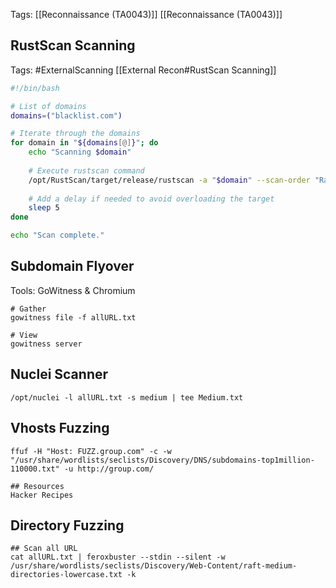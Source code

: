 
Tags: [[Reconnaissance (TA0043)]]
[[Reconnaissance (TA0043)]]
## RustScan Scanning

Tags: #ExternalScanning [[External Recon#RustScan Scanning]] 

```bash
#!/bin/bash

# List of domains
domains=("blacklist.com")

# Iterate through the domains
for domain in "${domains[@]}"; do
    echo "Scanning $domain"
    
    # Execute rustscan command
    /opt/RustScan/target/release/rustscan -a "$domain" --scan-order "Random" -b 1000 -t 5000 -- -sV -sC
    
    # Add a delay if needed to avoid overloading the target
    sleep 5
done

echo "Scan complete."
```

## Subdomain Flyover

Tools: GoWitness & Chromium

```mark
# Gather
gowitness file -f allURL.txt   

# View
gowitness server
```


## Nuclei Scanner

```
/opt/nuclei -l allURL.txt -s medium | tee Medium.txt
```

## Vhosts Fuzzing
```
ffuf -H "Host: FUZZ.group.com" -c -w "/usr/share/wordlists/seclists/Discovery/DNS/subdomains-top1million-110000.txt" -u http://group.com/

## Resources
Hacker Recipes
```

## Directory Fuzzing
```
## Scan all URL 
cat allURL.txt | feroxbuster --stdin --silent -w /usr/share/wordlists/seclists/Discovery/Web-Content/raft-medium-directories-lowercase.txt -k
```